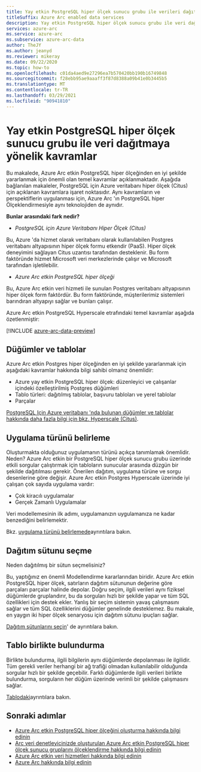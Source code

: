 ```yaml
---
title: Yay etkin PostgreSQL hiper ölçek sunucu grubu ile verileri dağıtmaya ve ölçeklendirmeye yönelik kavramlar
titleSuffix: Azure Arc enabled data services
description: Yay etkin PostgreSQL hiper ölçek sunucu grubu ile veri dağıtmaya yönelik kavramlar
services: azure-arc
ms.service: azure-arc
ms.subservice: azure-arc-data
author: TheJY
ms.author: jeanyd
ms.reviewer: mikeray
ms.date: 09/22/2020
ms.topic: how-to
ms.openlocfilehash: c01da4aed9e27296ea7b570420bb190b16749848
ms.sourcegitcommit: f28ebb95ae9aaaff3f87d8388a09b41e0b3445b5
ms.translationtype: MT
ms.contentlocale: tr-TR
ms.lasthandoff: 03/29/2021
ms.locfileid: "90941810"
---
```

# <a name="concepts-for-distributing-data-with-arc-enabled-postgresql-hyperscale-server-group"></a>Yay etkin PostgreSQL hiper ölçek sunucu grubu ile veri dağıtmaya yönelik kavramlar

Bu makalede, Azure Arc etkin PostgreSQL hiper ölçeğinden en iyi şekilde yararlanmak için önemli olan temel kavramlar açıklanmaktadır.
Aşağıda bağlanılan makaleler, PostgreSQL için Azure veritabanı hiper ölçek (Citus) için açıklanan kavramlara işaret noktasıdır. Aynı kavramların ve perspektiflerin uygulanması için, Azure Arc 'ın PostgreSQL hiper Ölçeklendirmesiyle aynı teknolojiden de aynıdır.

**Bunlar arasındaki fark nedir?**
- _PostgreSQL için Azure Veritabanı Hiper Ölçek (Citus)_

Bu, Azure 'da hizmet olarak veritabanı olarak kullanılabilen Postgres veritabanı altyapısının hiper ölçek formu etkendir (PaaS). Hiper ölçek deneyimini sağlayan Citus uzantısı tarafından desteklenir. Bu form faktöründe hizmet Microsoft veri merkezlerinde çalışır ve Microsoft tarafından işletilebilir.

- _Azure Arc etkin PostgreSQL hiper ölçeği_

Bu, Azure Arc etkin veri hizmeti ile sunulan Postgres veritabanı altyapısının hiper ölçek form faktördür. Bu form faktöründe, müşterilerimiz sistemleri barındıran altyapıyı sağlar ve bunları çalışır.

Azure Arc etkin PostgreSQL Hyperscale etrafındaki temel kavramlar aşağıda özetlenmiştir:

[!INCLUDE [azure-arc-data-preview](../../../includes/azure-arc-data-preview.md)]

## <a name="nodes-and-tables"></a>Düğümler ve tablolar
Azure Arc etkin Postgres hiper ölçeğinden en iyi şekilde yararlanmak için aşağıdaki kavramlar hakkında bilgi sahibi olmanız önemlidir:
- Azure yay etkin PostgreSQL hiper ölçek: düzenleyici ve çalışanlar içindeki özelleştirilmiş Postgres düğümleri
- Tablo türleri: dağıtılmış tablolar, başvuru tabloları ve yerel tablolar
- Parçalar

[PostgreSQL Için Azure veritabanı 'nda bulunan düğümler ve tablolar hakkında daha fazla bilgi için bkz. Hyperscale (Citus)](../../postgresql/concepts-hyperscale-nodes.md). 

## <a name="determine-the-application-type"></a>Uygulama türünü belirleme
Oluşturmakta olduğunuz uygulamanın türünü açıkça tanımlamak önemlidir. Neden? Azure Arc etkin bir PostgreSQL hiper ölçek sunucu grubu üzerinde etkili sorgular çalıştırmak için tabloların sunucular arasında düzgün bir şekilde dağıtılması gerekir. Önerilen dağıtım, uygulama türüne ve sorgu desenlerine göre değişir. Azure Arc etkin Postgres Hyperscale üzerinde iyi çalışan çok sayıda uygulama vardır:
- Çok kiracılı uygulamalar
- Gerçek Zamanlı Uygulamalar

Veri modellemesinin ilk adımı, uygulamanızın uygulamanıza ne kadar benzediğini belirlemektir.

Bkz. [uygulama türünü belirlemede](../../postgresql/concepts-hyperscale-app-type.md)ayrıntılara bakın.


## <a name="choose-a-distribution-column"></a>Dağıtım sütunu seçme
Neden dağıtılmış bir sütun seçmelisiniz?

Bu, yaptığınız en önemli Modellendirme kararlarından biridir. Azure Arc etkin PostgreSQL hiper ölçek, satırların dağıtım sütununun değerine göre parçaları parçalar halinde depolar. Doğru seçim, ilgili verileri aynı fiziksel düğümlerde gruplandırır, bu da sorguları hızlı bir şekilde yapar ve tüm SQL özellikleri için destek ekler. Yanlış bir seçim sistemin yavaş çalışmasını sağlar ve tüm SQL özelliklerini düğümler genelinde desteklemez. Bu makale, en yaygın iki hiper ölçek senaryosu için dağıtım sütunu ipuçları sağlar.

[Dağıtım sütunlarını seçin](../../postgresql/concepts-hyperscale-choose-distribution-column.md)' de ayrıntılara bakın.


## <a name="table-colocation"></a>Tablo birlikte bulundurma

Birlikte bulundurma, ilgili bilgilerin aynı düğümlerde depolanması ile ilgilidir. Tüm gerekli veriler herhangi bir ağ trafiği olmadan kullanılabilir olduğunda sorgular hızlı bir şekilde geçebilir. Farklı düğümlerde ilgili verileri birlikte bulundurma, sorguların her düğüm üzerinde verimli bir şekilde çalışmasını sağlar.

[Tablodaki](../../postgresql/concepts-hyperscale-colocation.md)ayrıntılara bakın.


## <a name="next-steps"></a>Sonraki adımlar
- [Azure Arc etkin PostgreSQL hiper ölçeğini oluşturma hakkında bilgi edinin](create-postgresql-hyperscale-server-group.md)
- [Arc veri denetleyicinizde oluşturulan Azure Arc etkin PostgreSQL hiper ölçek sunucu gruplarını ölçeklendirme hakkında bilgi edinin](scale-out-postgresql-hyperscale-server-group.md)
- [Azure Arc etkin veri hizmetleri hakkında bilgi edinin](https://azure.microsoft.com/services/azure-arc/hybrid-data-services)
- [Azure Arc hakkında bilgi edinin](https://aka.ms/azurearc)

